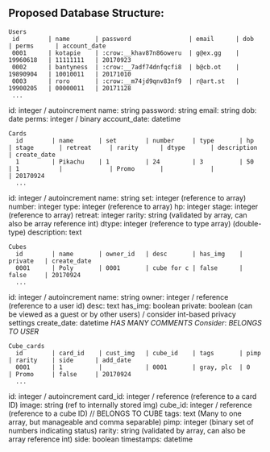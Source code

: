 Proposed Database Structure:
----------------------------
    Users
     id        | name       | password                | email      | dob        | perms      | account_date
     0001      | kotapie    | :crow:__khav87n86oweru  | g@ex.gg    | 19960618   | 11111111   | 20170923
     0002      | bantyness  | :crow:__7adf74dnfqcfi8  | b@cb.ot    | 19890904   | 10010011   | 20171010
     0003      | roro       | :crow:__m74jd9qnv83nf9  | r@art.st   | 19900205   | 00000011   | 20171128
     ...

id: integer / autoincrement
name: string
password: string
email: string
dob: date
perms: integer / binary
account_date: datetime

    Cards
      id        | name       | set        | number     | type       | hp        | stage       | retreat     | rarity      | dtype       | description | create_date
      1         | Pikachu    | 1          | 24         | 3          | 50        | 1           |             | Promo       |             |             | 20170924
      ...

id: integer / autoincrement
name: string
set: integer (reference to array)
number: integer
type: integer (reference to array)
hp: integer
stage: integer (reference to array)
retreat: integer
rarity: string (validated by array, can also be array reference int)
dtype: integer (reference to type array) (double-type)
description: text

    Cubes
      id        | name       | owner_id   | desc       | has_img    | private   | create_date
      0001      | Poly       | 0001       | cube for c | false      | false     | 20170924
      ...

id: integer / autoincrement
name: string
owner: integer / reference (reference to a user id)
desc: text
has_img: boolean
private: boolean (can be viewed as a guest or by other users)
  / consider int-based privacy settings
create_date: datetime
_HAS MANY COMMENTS_
*Consider*: _BELONGS TO USER_

    Cube_cards
      id        | card_id    | cust_img   | cube_id    | tags       | pimp      | rarity    | side      | add_date
      0001      | 1          |            | 0001       | gray, plc  | 0         | Promo     | false     | 20170924
      ...

id: integer / autoincrement
card_id: integer / reference (reference to a card ID)
image: string (ref to internally stored img)
cube_id: integer / reference (reference to a cube ID) // BELONGS TO CUBE
tags: text (Many to one array, but manageable and comma separable)
pimp: integer (binary set of numbers indicating status)
rarity: string (validated by array, can also be array reference int)
side: boolean
timestamps: datetime
